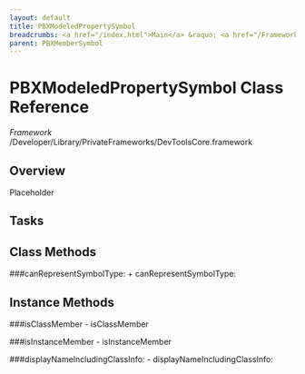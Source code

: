 ```yaml
---
layout: default
title: PBXModeledPropertySymbol
breadcrumbs: <a href="/index.html">Main</a> &raquo; <a href="/Frameworks.html">Framework</a> &raquo; <a href="/Frameworks/DevToolsCore.html">DevToolsCore</a> &raquo; PBXModeledPropertySymbol
parent: PBXMemberSymbol 
---
```

# PBXModeledPropertySymbol Class Reference

*Framework* /Developer/Library/PrivateFrameworks/DevToolsCore.framework

## Overview

Placeholder

## Tasks

## Class Methods

<a name="+canRepresentSymbolType:"></a>
###canRepresentSymbolType:
    + canRepresentSymbolType:

## Instance Methods

<a name="-isClassMember"></a>
###isClassMember
    - isClassMember

<a name="-isInstanceMember"></a>
###isInstanceMember
    - isInstanceMember

<a name="-displayNameIncludingClassInfo:"></a>
###displayNameIncludingClassInfo:
    - displayNameIncludingClassInfo:

